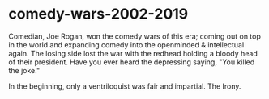 # comedy-wars-2002-2019
Comedian, Joe Rogan, won the comedy wars of this era; coming out on top in the world and expanding comedy into the openminded &amp; intellectual again. The losing side lost the war with the redhead holding a bloody head of their president. Have you ever heard the depressing saying, "You killed the joke."

In the beginning, only a ventriloquist was fair and impartial. The Irony.
